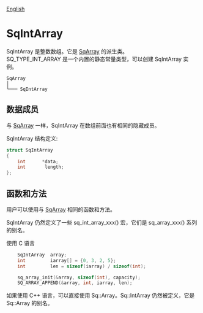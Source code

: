 [English](SqIntArray.md)

# SqIntArray

SqIntArray 是整数数组。它是 [SqArray](SqArray.cn.md) 的派生类。  
SQ_TYPE_INT_ARRAY 是一个内置的静态常量类型，可以创建 SqIntArray 实例。

	SqArray
	│
	└─── SqIntArray

## 数据成员

与 [SqArray](SqArray.cn.md) 一样，SqIntArray 在数组前面也有相同的隐藏成员。  
  
SqIntArray 结构定义:

```c
struct SqIntArray
{
	int      *data;
	int       length;
};
```

## 函数和方法

用户可以使用与 [SqArray](SqArray.cn.md) 相同的函数和方法。  
  
SqIntArray 仍然定义了一些 sq_int_array_xxx() 宏，它们是 sq_array_xxx() 系列的别名。  
  
使用 C 语言

```c
	SqIntArray  array;
	int         iarray[] = {0, 3, 2, 5};
	int         len = sizeof(iarray) / sizeof(int);

	sq_array_init(&array, sizeof(int), capacity);
	SQ_ARRAY_APPEND(&array, int, iarray, len);
```

如果使用 C++ 语言，可以直接使用 Sq::Array<int>。Sq::IntArray 仍然被定义，它是 Sq::Array<int> 的别名。
